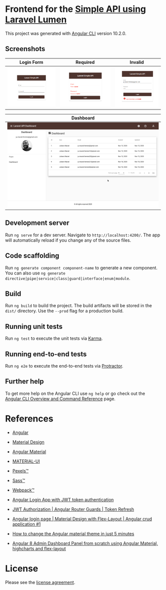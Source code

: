# Frontend for the [Simple API using Laravel Lumen](https://github.com/julianomacielferreira/laravel-api-backend)

This project was generated with [Angular CLI](https://github.com/angular/angular-cli) version 10.2.0.

## Screenshots

|            Login Form             |             Required              |              Invalid              |
| :-------------------------------: | :-------------------------------: | :-------------------------------: |
| ![](src/assets/screenshots/1.png) | ![](src/assets/screenshots/2.png) | ![](src/assets/screenshots/3.png) |

|             Dashboard             |
| :-------------------------------: |
| ![](src/assets/screenshots/4.png) |

## Development server

Run `ng serve` for a dev server. Navigate to `http://localhost:4200/`. The app will automatically reload if you change any of the source files.

## Code scaffolding

Run `ng generate component component-name` to generate a new component. You can also use `ng generate directive|pipe|service|class|guard|interface|enum|module`.

## Build

Run `ng build` to build the project. The build artifacts will be stored in the `dist/` directory. Use the `--prod` flag for a production build.

## Running unit tests

Run `ng test` to execute the unit tests via [Karma](https://karma-runner.github.io).

## Running end-to-end tests

Run `ng e2e` to execute the end-to-end tests via [Protractor](http://www.protractortest.org/).

## Further help

To get more help on the Angular CLI use `ng help` or go check out the [Angular CLI Overview and Command Reference](https://angular.io/cli) page.

# References

- [Angular](https://angular.io/)

- [Material Design](https://material.io/)

- [Angular Material](https://material.angular.io/)

- [MATERIAL-UI](https://material-ui.com/customization/color/)

- [Pexels&trade;](https://www.pexels.com/)

- [Sass&trade;](https://sass-lang.com/)

- [Webpack&trade;](https://webpack.js.org/)

- [Angular Login App with JWT token authentication](https://www.youtube.com/watch?v=BZ_91HKzNDM)

- [JWT Authorization | Angular Router Guards | Token Refresh](https://www.youtube.com/watch?v=F1GUjHPpCLA)

- [Angular login page | Material Design with Flex-Layout | Angular crud application #1](https://www.youtube.com/watch?v=f3shwARuhEM)

- [How to change the Angular material theme in just 5 minutes](https://www.youtube.com/watch?v=NugqJxFYmDM)

- [Angular 8 Admin Dashboard Panel from scratch using Angular Material, highcharts and flex-layout](https://www.youtube.com/watch?v=FP7Hs8lTy1k)

# License

Please see the [license agreement](https://github.com/julianomacielferreira/laravel-api-frontend/blob/master/LICENSE).
